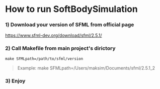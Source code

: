 # How to run SoftBodySimulation

### 1) Download your version of SFML from official page

https://www.sfml-dev.org/download/sfml/2.5.1/

### 2) Call Makefile from main project's dirictory

```
make SFMLpath=/path/to/sfml/version
```

> Example: make SFMLpath=/Users/maksim/Documents/sfml/2.5.1_2

### 3) Enjoy
